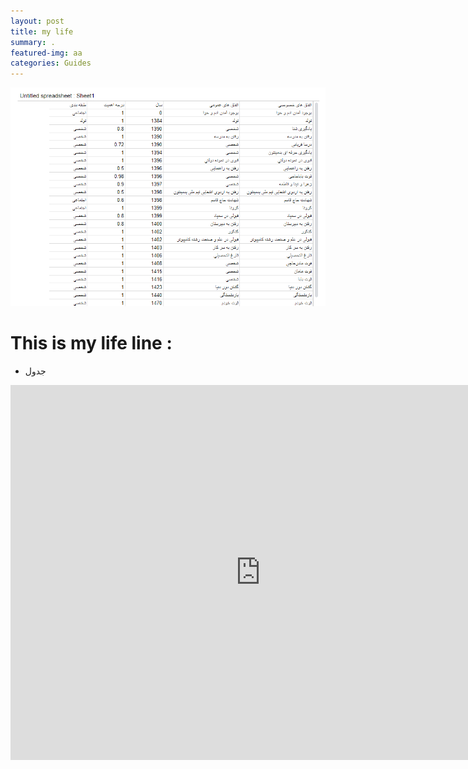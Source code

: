 ```yaml
---
layout: post
title: my life
summary: .
featured-img: aa
categories: Guides
---
```




![عکس نمونه](../assets/img/posts/omr.png)

# This is my life line  :

- جدول
<iframe src="https://docs.google.com/spreadsheets/d/e/2PACX-1vTKvTlmPRw0MI8UoBaDqkdXhV6j28LsFdrFM7GNvP3hpWLu0pH1Q1LdSr-_zEG6PpNjoW5uxYqMF5rP/pubhtml?gid=0&amp;single=true&amp;widget=true&amp;headers=false" style="border: 0" width="800" height="600" frameborder="0" scrolling="no"></iframe>


